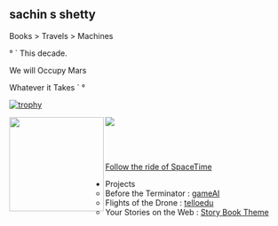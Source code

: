 ## sachin s shetty

Books > Travels > Machines

°
`
  This decade.

  We will Occupy Mars

  Whatever it Takes
`
°


[![trophy](https://github-profile-trophy.vercel.app/?username=sachinsshetty&theme=onedark)](https://github.com/ryo-ma/github-profile-trophy)


<div>
  <img height="170" align="left" src="https://github-readme-stats.vercel.app/api?username=sachinsshetty&count_private=true&include_all_commits=true&theme=onedark" />
  <img src="https://github-readme-stats.vercel.app/api/top-langs/?username=sachinsshetty&layout=compact&theme=onedark" />
</div>

<br>
<br><br>

[Follow the ride of SpaceTime](https://gaganyatri.com)


* Projects
  * Before the Terminator : [gameAI](https://github.com/sachinsshetty/gameAI)
  * Flights of the Drone : [telloedu](https://github.com/sachinsshetty/telloedu)
  * Your Stories on the Web : [Story Book Theme](https://github.com/slabstech/story-book-theme)
